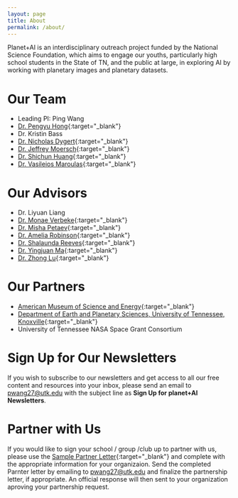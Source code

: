 ```yaml
---
layout: page
title: About
permalink: /about/
---
```


Planet+AI is an interdisciplinary outreach project funded by the National Science Foundation, which aims to engage our youths, particularly high school students in the State of TN, and the public at large, in exploring AI by working with planetary images and planetary datasets.   

# Our Team  
- Leading PI: Ping Wang
- [Dr. Pengyu Hong](https://www.cs.brandeis.edu/~hong/){:target="_blank"}
- Dr. Kristin Bass
- [Dr. Nicholas Dygert](https://eps.utk.edu/people/faculty/){:target="_blank"}
- [Dr. Jeffrey Moersch](https://eps.utk.edu/people/faculty/){:target="_blank"}
- [Dr. Shichun Huang](https://eps.utk.edu/people/faculty/){:target="_blank"}
- [Dr. Vasileios Maroulas](https://math.utk.edu/people/vasileios-maroulas/){:target="_blank"}

# Our Advisors
- Dr. Liyuan Liang
- [Dr. Monae Verbeke](https://www.instituteforlearninginnovation.org/person/monae-verbeke-ph-d/){:target="_blank"}
- [Dr. Misha Petaev](https://eps.harvard.edu/people/misha-petaev){:target="_blank"}
- [Dr. Amelia Robinson](https://eps.utk.edu/people/faculty/){:target="_blank"}
- [Dr. Shalaunda Reeves](https://tpte.utk.edu/people/shalaunda-reeves-phd/){:target="_blank"}
- [Dr. Yingjuan Ma](https://epss.ucla.edu/people/researchers/655/){:target="_blank"}
- [Dr. Zhong Lu](https://www.smu.edu/Dedman/Academics/Departments/Earth-Sciences/People/Faculty/Lu){:target="_blank"}

# Our Partners 
- [American Museum of Science and Energy](https://amse.org/){:target="_blank"}
- [Department of Earth and Planetary Sciences, University of Tennessee, Knoxville](https://eps.utk.edu/){:target="_blank"}
- University of Tennessee NASA Space Grant Consortium

# Sign Up for Our Newsletters    
If you wish to subscribe to our newsletters and get access to all our free content and resources into your inbox, please send an email to pwang27@utk.edu with the subject line as **Sign Up for planet+AI Newsletters**.

# Partner with Us    
If you would like to sign your school / group /club up to partner with us, please use the [Sample Partner Letter](https://docs.google.com/document/d/1mniGlWNKgrsd2athYCskEKdngu1437AMZiVlbNU9FcY/edit?usp=sharing){:target="_blank"} and complete with the appropriate information for your organizaion. Send the completed Parnter letter by emailing to pwang27@utk.edu and finalize the partnership letter, if appropriate. An official response will then sent to your organization aproving your partnership request.

<br/>
<br/>
<br/>



